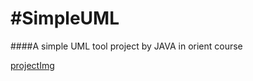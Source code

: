 #SimpleUML
=========

####A simple UML tool project by JAVA in orient course

[projectImg]





[projectImg]: projectImg.PNG